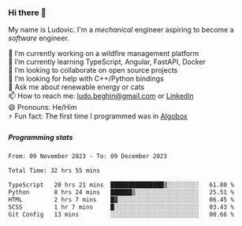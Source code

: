 ### Hi there 👋

My name is Ludovic. I'm a *mechanical* engineer aspiring to become a *software* engineer.

 🔭 I’m currently working on a wildfire management platform<br/>
 🌱 I’m currently learning TypeScript, Angular, FastAPI, Docker<br/>
 👯 I’m looking to collaborate on open source projects<br/>
 🤔 I’m looking for help with C++/Python bindings<br/>
 💬 Ask me about renewable energy or cats<br/>
 📫 How to reach me: ludo.beghin@gmail.com or [Linkedin](https://www.linkedin.com/in/ludovic-beghin/)<br/>
 😄 Pronouns: He/Him<br/>
 ⚡ Fun fact: The first time I programmed was in [Algobox](https://fr.wikipedia.org/wiki/Algobox)<br/>

##### Programming stats
<!--START_SECTION:waka-->

```txt
From: 09 November 2023 - To: 09 December 2023

Total Time: 32 hrs 55 mins

TypeScript   20 hrs 21 mins  ███████████████▒░░░░░░░░░   61.80 %
Python       8 hrs 24 mins   ██████▒░░░░░░░░░░░░░░░░░░   25.51 %
HTML         2 hrs 7 mins    █▓░░░░░░░░░░░░░░░░░░░░░░░   06.45 %
SCSS         1 hr 7 mins     █░░░░░░░░░░░░░░░░░░░░░░░░   03.43 %
Git Config   13 mins         ░░░░░░░░░░░░░░░░░░░░░░░░░   00.66 %
```

<!--END_SECTION:waka-->
